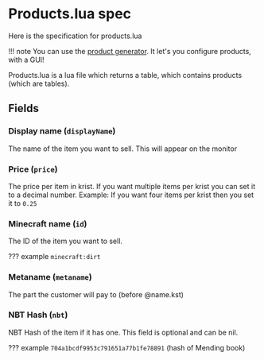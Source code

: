 # Products.lua spec

Here is the specification for products.lua

!!! note
    You can use the [product generator](https://kristify.madefor.cc/productgen).
    It let's you configure products, with a GUI!

Products.lua is a lua file which returns a table, which contains products (which are tables).

## Fields

### Display name (`displayName`)

The name of the item you want to sell. This will appear on the monitor

### Price (`price`)

The price per item in krist. If you want multiple items per krist you can set it to a decimal number.
Example: If you want four items per krist then you set it to `0.25`

### Minecraft name (`id`)

The ID of the item you want to sell.

??? example
    `minecraft:dirt`

### Metaname (`metaname`)

The part the customer will pay to (before @name.kst)

### NBT Hash (`nbt`)

NBT Hash of the item if it has one. This field is optional and can be nil.

??? example
    `704a1bcdf9953c791651a77b1fe78891` (hash of Mending book)